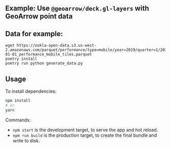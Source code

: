 ## Example: Use `@geoarrow/deck.gl-layers` with GeoArrow point data

## Data for example:

```
wget https://ookla-open-data.s3.us-west-2.amazonaws.com/parquet/performance/type=mobile/year=2019/quarter=1/2019-01-01_performance_mobile_tiles.parquet
poetry install
poetry run python generate_data.py
```

## Usage

To install dependencies:

```bash
npm install
# or
yarn
```

Commands:

* `npm start` is the development target, to serve the app and hot reload.
* `npm run build` is the production target, to create the final bundle and write to disk.
